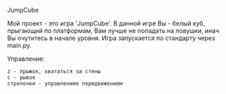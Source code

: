 JumpCube

Мой проект - это игра 'JumpCube'. В данной игре Вы - белый куб, прыгающий по платформам, Вам лучше не попадать на ловушки,
инач Вы очутитесь в начале уровня. Игра запускается по стандарту через main.py.

Управление:

    z - прыжок, хвататься за стены
    с - рывок
    стрелочки - управлениие передвижением
